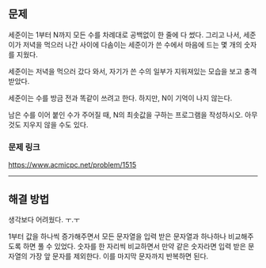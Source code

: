## 문제

세준이는 1부터 N까지 모든 수를 차례대로 공백없이 한 줄에 다 썼다. 그리고 나서, 세준이가 저녁을 먹으러 나간 사이에 다솜이는 세준이가 쓴 수에서 마음에 드는 몇 개의 숫자를 지웠다.

세준이는 저녁을 먹으러 갔다 와서, 자기가 쓴 수의 일부가 지워져있는 모습을 보고 충격받았다.

세준이는 수를 방금 전과 똑같이 쓰려고 한다. 하지만, N이 기억이 나지 않는다.

남은 수를 이어 붙인 수가 주어질 때, N의 최솟값을 구하는 프로그램을 작성하시오. 아무것도 지우지 않을 수도 있다.

### 문제 링크

https://www.acmicpc.net/problem/1515

---

## 해결 방법

생각보다 어려웠다. ㅜ.ㅜ

1부터 값을 하나씩 증가해주면서 모든 문자열을 입력 받은 문자열과 하나하나 비교해주도록 하면 풀 수 있었다.
숫자를 한 자리씩 비교하면서 만약 같은 숫자라면 입력 받은 문자열의 가장 앞 문자를 제외한다. 이를 마지막 문자까지 반복하면 된다.
